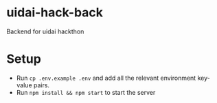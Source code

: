 # uidai-hack-back

Backend for uidai hackthon

# Setup

- Run `cp .env.example .env` and add all the relevant environment key-value pairs.
- Run `npm install && npm start` to start the server
